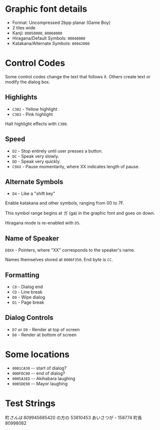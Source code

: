 # Graphic font details
* Format: Uncompressed 2bpp planar (Game Boy)
* 2 tiles wide
* Kanji: `00050000`, `00060000`
* Hiragana/Default Symbols: `00040000`
* Katakana/Alternate Symbols: `00042000`

# Control Codes
Some control codes change the text that follows it.
Others create text or modify the dialog box.

## Highlights
* `C302` - Yellow highlight
* `C303` - Pink highlight

Halt highlight effects with `C300`.

## Speed
* `D2` - Stop entirely until user presses a button.
* `DC` - Speak very slowly.
* `DD` - Speak very quickly.
* `C9XX` - Pause momentarily, where XX indicates length of pause.

## Alternate Symbols
* `D4` - Like a "shift key"

Enable katakana and other symbols, ranging from 00 to 7F.

This symbol range begins at ガ (ga) in the graphic font and goes on down.

Hiragana mode is re-enabled with `D5`.

## Name of Speaker
`E0XX` - Pointers, where "XX" corresponds to the speaker's name.

Names themselves stored at `0006F350`. End byte is `CC`.

## Formatting
* `C0` - Dialog end
* `CD` - Line break
* `D0` - Wipe dialog
* `D1` - Page break

## Dialog Controls
* `D7` or `D9` - Render at top of screen
* `D8` - Render at bottom of screen

# Some locations
* `0001CA30` -- start of dialog?
* `000FDC00` -- end of dialog?
* `0005A3ED` -- Akihabara laughing
* `0005DE90` -- Mayor laughing

# Test Strings
町*さんは
8099*45685420
の方の
53810453
あいさつが - 158774
町長
80998082
